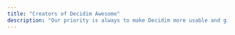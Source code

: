```yaml
---
title: "Creators of Decidim Awesome"
description: "Our priority is always to make Decidim more usable and give more flexibility to the administrator. The ever-evolving Swiss army knife that every platform admin needs."
---
```

